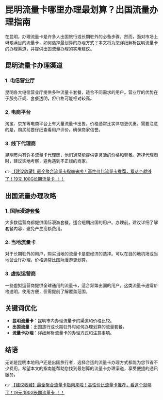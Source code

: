 # 昆明流量卡哪里办理最划算？出国流量办理指南

在昆明，办理流量卡是许多人出国旅行或长期驻外的必备步骤。然而，面对市场上琳琅满目的流量卡，如何选择最划算的办理方式？本文将为您详细解析昆明流量卡的办理渠道，并提供出国流量办理的实用建议。

## 昆明流量卡办理渠道

### 1. 电信营业厅
昆明各大电信营业厅提供多种流量卡套餐，适合不同需求的用户。营业厅的优势在于服务正规、套餐透明，但价格可能相对较高。

### 2. 电商平台
淘宝、京东等电商平台上有大量流量卡出售，价格通常比实体店更优惠。需要注意的是，购买前要仔细查看用户评价，确保商家信誉。

### 3. 线下代理商
昆明市内有许多流量卡代理商，他们通常能提供更灵活的价格和套餐。选择代理商时，建议实地考察，避免遇到不正规的商家。

👉 [【建议收藏】最全聚合流量卡指南来啦！高性价比流量卡推荐，看这个就够了！19元 100G长期流量卡 ！！](https://bit.ly/Liuliangka)

## 出国流量办理攻略

### 1. 国际漫游套餐
大多数运营商都提供国际漫游套餐，适合短期出国的用户。办理前，建议详细了解套餐内容，避免产生高额费用。

### 2. 当地流量卡
对于长期驻外的用户，购买当地的流量卡是更经济的选择。可以在目的地机场或当地营业厅办理，价格通常比国际漫游更划算。

### 3. 虚拟运营商
一些虚拟运营商提供全球通用的流量卡，适合频繁出国的用户。这类流量卡通常价格透明，使用方便，但需提前了解覆盖范围。

## 关键词优化

- **昆明流量卡**：昆明市内办理流量卡的渠道和价格比较。
- **出国流量**：出国旅行或长期驻外时如何办理划算的流量套餐。
- **流量卡办理**：详细解析流量卡的办理方式和注意事项。

## 结语

无论是昆明本地用户还是出国旅行者，选择合适的流量卡办理方式都能为您节省不少费用。希望本文的指南能帮助您找到最划算的流量卡办理渠道，享受便捷的通讯服务。

👉 [【建议收藏】最全聚合流量卡指南来啦！高性价比流量卡推荐，看这个就够了！19元 100G长期流量卡 ！！](https://bit.ly/Liuliangka)